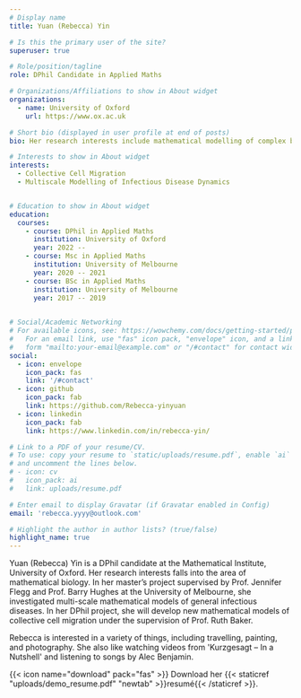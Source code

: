 ```yaml
---
# Display name
title: Yuan (Rebecca) Yin

# Is this the primary user of the site?
superuser: true

# Role/position/tagline
role: DPhil Candidate in Applied Maths

# Organizations/Affiliations to show in About widget
organizations:
  - name: University of Oxford
    url: https://www.ox.ac.uk

# Short bio (displayed in user profile at end of posts)
bio: Her research interests include mathematical modelling of complex biology systems.

# Interests to show in About widget
interests:
  - Collective Cell Migration
  - Multiscale Modelling of Infectious Disease Dynamics


# Education to show in About widget
education:
  courses:
    - course: DPhil in Applied Maths
      institution: University of Oxford
      year: 2022 --
    - course: Msc in Applied Maths
      institution: University of Melbourne
      year: 2020 -- 2021
    - course: BSc in Applied Maths
      institution: University of Melbourne
      year: 2017 -- 2019
      

# Social/Academic Networking
# For available icons, see: https://wowchemy.com/docs/getting-started/page-builder/#icons
#   For an email link, use "fas" icon pack, "envelope" icon, and a link in the
#   form "mailto:your-email@example.com" or "/#contact" for contact widget.
social:
  - icon: envelope
    icon_pack: fas
    link: '/#contact'
  - icon: github
    icon_pack: fab
    link: https://github.com/Rebecca-yinyuan
  - icon: linkedin
    icon_pack: fab
    link: https://www.linkedin.com/in/rebecca-yin/

# Link to a PDF of your resume/CV.
# To use: copy your resume to `static/uploads/resume.pdf`, enable `ai` icons in `params.toml`,
# and uncomment the lines below.
# - icon: cv
#   icon_pack: ai
#   link: uploads/resume.pdf

# Enter email to display Gravatar (if Gravatar enabled in Config)
email: 'rebecca.yyyy@outlook.com'

# Highlight the author in author lists? (true/false)
highlight_name: true
---
```


Yuan (Rebecca) Yin is a DPhil candidate at the Mathematical Institute, University of Oxford. Her research interests falls into the area of mathematical biology. In her master’s project supervised by Prof. Jennifer Flegg and Prof. Barry Hughes at the University of Melbourne, she investigated multi-scale mathematical models of general infectious diseases. In her DPhil project, she will develop new mathematical models of collective cell migration under the supervision of Prof. Ruth Baker. 

Rebecca is interested in a variety of things, including travelling, painting, and photography. She also like watching videos from 'Kurzgesagt – In a Nutshell' and listening to songs by Alec Benjamin. 





{{< icon name="download" pack="fas" >}} Download her {{< staticref "uploads/demo_resume.pdf" "newtab" >}}resumé{{< /staticref >}}.
